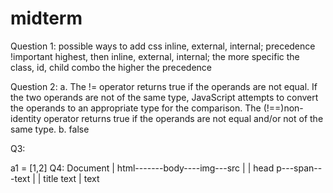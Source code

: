 # midterm


Question 1:  possible ways to add css inline, external, internal;
precedence !important highest,  then inline, external, internal; the more specific the class, id, child combo the higher the precedence

Question 2: a. The != operator returns true if the operands are not equal. If the two operands are not of the same type, JavaScript attempts to convert the operands to an appropriate type for the comparison. The (!==)non-identity operator returns true if the operands are not equal and/or not of the same type.
b.
false

Q3:

a1 = [1,2]
Q4:
  Document
  |
  html-------body----img---src
  |           |
  head        p---span---text
   |           |
   title       text
   |
   text
